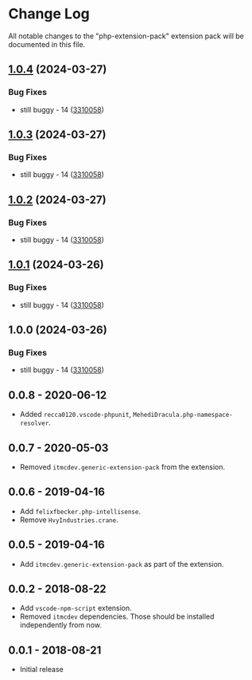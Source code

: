 # Change Log
All notable changes to the "php-extension-pack" extension pack will be documented in this file.

## [1.0.4](https://github.com/ITMCdev/vscode-extensions/compare/php-extension-pack-v1.0.3...php-extension-pack-v1.0.4) (2024-03-27)


### Bug Fixes

* still buggy - 14 ([3310058](https://github.com/ITMCdev/vscode-extensions/commit/3310058b0fa82ef15cbcb983946897a2c09a98f6))

## [1.0.3](https://github.com/ITMCdev/vscode-extensions/compare/php-extension-pack-v1.0.2...php-extension-pack-v1.0.3) (2024-03-27)


### Bug Fixes

* still buggy - 14 ([3310058](https://github.com/ITMCdev/vscode-extensions/commit/3310058b0fa82ef15cbcb983946897a2c09a98f6))

## [1.0.2](https://github.com/ITMCdev/vscode-extensions/compare/php-extension-pack-v1.0.1...php-extension-pack-v1.0.2) (2024-03-27)


### Bug Fixes

* still buggy - 14 ([3310058](https://github.com/ITMCdev/vscode-extensions/commit/3310058b0fa82ef15cbcb983946897a2c09a98f6))

## [1.0.1](https://github.com/ITMCdev/vscode-extensions/compare/php-extension-pack-v1.0.0...php-extension-pack-v1.0.1) (2024-03-26)


### Bug Fixes

* still buggy - 14 ([3310058](https://github.com/ITMCdev/vscode-extensions/commit/3310058b0fa82ef15cbcb983946897a2c09a98f6))

## 1.0.0 (2024-03-26)


### Bug Fixes

* still buggy - 14 ([3310058](https://github.com/ITMCdev/vscode-extensions/commit/3310058b0fa82ef15cbcb983946897a2c09a98f6))

## 0.0.8 - 2020-06-12

- Added `recca0120.vscode-phpunit`, `MehediDracula.php-namespace-resolver`.
  
## 0.0.7 - 2020-05-03

- Removed `itmcdev.generic-extension-pack` from the extension.

## 0.0.6 - 2019-04-16

- Add `felixfbecker.php-intellisense`.
- Remove `HvyIndustries.crane`.

## 0.0.5 - 2019-04-16

- Add `itmcdev.generic-extension-pack` as part of the extension.

## 0.0.2 - 2018-08-22

- Add `vscode-npm-script` extension.
- Removed `itmcdev` dependencies. Those should be installed independently from now.

## 0.0.1 - 2018-08-21
- Initial release
